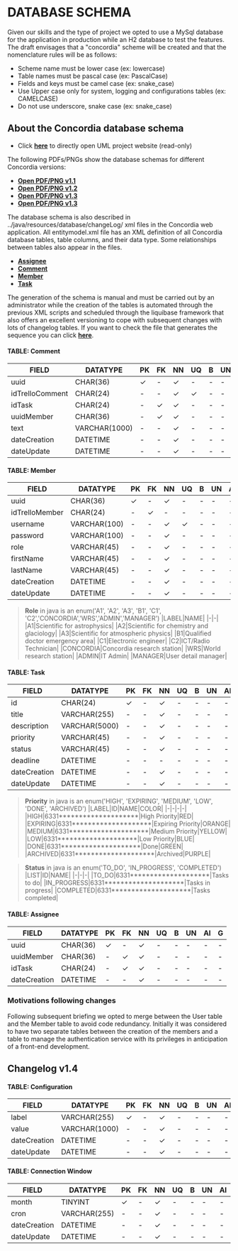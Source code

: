 # DATABASE SCHEMA

Given our skills and the type of project we opted to use a MySql database for the application in production while an H2 
database to test the features. The draft envisages that a "concordia" scheme will be created and that the nomenclature 
rules will be as follows:
- Scheme name must be lower case (ex: lowercase)
- Table names must be pascal case (ex: PascalCase)
- Fields and keys must be camel case (ex: snake_case)
- Use Upper case only for system, logging and configurations tables (ex: CAMELCASE)
- Do not use underscore, snake case (ex: snake_case)

## About the Concordia database schema
- Click [**here**](https://dbdiagram.io/d/6337fbc07b3d2034fffedc6d) to directly open UML project website (read-only)

The following PDFs/PNGs show the database schemas for different Concordia versions:
- [**Open PDF/PNG v1.1**](uml-diagram.v1-1.md)
- [**Open PDF/PNG v1.2**](uml-diagram.v1-2.md)
- [**Open PDF/PNG v1.3**](uml-diagram.v1-3.md)
- [**Open PDF/PNG v1.3**](uml-diagram.v1-4.md)

The database schema is also described in ../java/resources/database/changeLog/ xml files in the Concordia web 
application. All entitymodel.xml file has an XML definition of all Concordia database tables, table columns, and their 
data type. Some relationships between tables also appear in the files.
- [**Assignee**](../../../../../main/resources/database/changeLog/create.table.assignee.xml)
- [**Comment**](../../../../../main/resources/database/changeLog/create.table.comment.xml)
- [**Member**](../../../../../main/resources/database/changeLog/create.table.member.xml)
- [**Task**](../../../../../main/resources/database/changeLog/create.table.task.xml)

The generation of the schema is manual and must be carried out by an administrator while the creation of the tables is 
automated through the previous XML scripts and scheduled through the liquibase framework that also offers an excellent 
versioning to cope with subsequent changes with lots of changelog tables. If you want to check the file that generates 
the sequence you can click [**here**](../../../../../main/resources/database/change.log.xml).

#### TABLE: Comment
|FIELD|DATATYPE|PK|FK|NN|UQ|B|UN|AI|G|
|-|-|-|-|-|-|-|-|-|-|
|uuid|CHAR(36)|✓|-|✓|-|-|-|-|-|
|idTrelloComment|CHAR(24)|-|-|✓|✓|-|-|-|-|
|idTask|CHAR(24)|-|✓|✓|-|-|-|-|-|
|uuidMember|CHAR(36)|-|✓|✓|-|-|-|-|-|
|text|VARCHAR(1000)|-|-|✓|-|-|-|-|-|
|dateCreation|DATETIME|-|-|✓|-|-|-|-|-|
|dateUpdate|DATETIME|-|-|✓|-|-|-|-|-|

#### TABLE: Member
|FIELD|DATATYPE|PK|FK|NN|UQ|B|UN|AI|G|
|-|-|-|-|-|-|-|-|-|-|
|uuid|CHAR(36)|✓|-|✓|-|-|-|-|-|
|idTrelloMember|CHAR(24)|-|✓|-|-|-|-|-|-|
|username|VARCHAR(100)|-|-|✓|✓|-|-|-|-|
|password|VARCHAR(100)|-|-|✓|-|-|-|-|-|
|role|VARCHAR(45)|-|-|✓|-|-|-|-|-|
|firstName|VARCHAR(45)|-|-|✓|-|-|-|-|-|
|lastName|VARCHAR(45)|-|-|✓|-|-|-|-|-|
|dateCreation|DATETIME|-|-|✓|-|-|-|-|-|
|dateUpdate|DATETIME|-|-|✓|-|-|-|-|-|



> **Role** in java is an enum('A1', 'A2', 'A3', 'B1', 'C1', 'C2','CONCORDIA','WRS','ADMIN','MANAGER')
> |LABEL|NAME|
> |-|-|
> |A1|Scientific for astrophysics|
> |A2|Scientific for chemistry and glaciology|
> |A3|Scientific for atmospheric physics|
> |B1|Qualified doctor emergency area|
> |C1|Electronic engineer|
> |C2|ICT/Radio Technician|
> |CONCORDIA|Concordia research station|
> |WRS|World research station|
> |ADMIN|IT Admin|
> |MANAGER|User detail manager|

#### TABLE: Task
|FIELD|DATATYPE|PK|FK|NN|UQ|B|UN|AI|G|
|-|-|-|-|-|-|-|-|-|-|
|id|CHAR(24)|✓|-|✓|-|-|-|-|-|
|title|VARCHAR(255)|-|-|✓|-|-|-|-|-|
|description|VARCHAR(5000)|-|-|✓|-|-|-|-|-|
|priority|VARCHAR(45)|-|-|✓|-|-|-|-|-|
|status|VARCHAR(45)|-|-|✓|-|-|-|-|-|
|deadline|DATETIME|-|-|-|-|-|-|-|-|
|dateCreation|DATETIME|-|-|✓|-|-|-|-|-|
|dateUpdate|DATETIME|-|-|✓|-|-|-|-|-|


> **Priority** in java is an enum('HIGH', 'EXPIRING', 'MEDIUM', 'LOW', 'DONE', 'ARCHIVED')
> |LABEL|ID|NAME|COLOR|
> |-|-|-|-|
> |HIGH|6331********************|High Priority|RED|
> |EXPIRING|6331********************|Expiring Priority|ORANGE|
> |MEDIUM|6331********************|Medium Priority|YELLOW|
> |LOW|6331********************|Low Priority|BLUE|
> |DONE|6331********************|Done|GREEN|
> |ARCHIVED|6331********************|Archived|PURPLE|

> **Status** in java is an enum('TO_DO', 'IN_PROGRESS', 'COMPLETED')
> |LIST|ID|NAME|
> |-|-|-|
> |TO_DO|6331********************|Tasks to do|
> |IN_PROGRESS|6331********************|Tasks in progress|
> |COMPLETED|6331********************|Tasks completed|

#### TABLE: Assignee
|FIELD|DATATYPE|PK|FK|NN|UQ|B|UN|AI|G|
|-|-|-|-|-|-|-|-|-|-|
|uuid|CHAR(36)|✓|-|✓|-|-|-|-|-|
|uuidMember|CHAR(36)|-|✓|✓|-|-|-|-|-|
|idTask|CHAR(24)|-|✓|✓|-|-|-|-|-|
|dateCreation|DATETIME|-|-|✓|-|-|-|-|-|


### Motivations following changes
Following subsequent briefing we opted to merge between the User table and the Member table to avoid code redundancy. 
Initially it was considered to have two separate tables between the creation of the members and a table to manage the 
authentication service with its privileges in anticipation of a front-end development.


## Changelog v1.4

#### TABLE: Configuration
|FIELD|DATATYPE|PK|FK|NN|UQ|B|UN|AI|G|
|-|-|-|-|-|-|-|-|-|-|
|label|VARCHAR(255)|✓|-|✓|-|-|-|-|-|
|value|VARCHAR(1000)|-|-|✓|-|-|-|-|-|
|dateCreation|DATETIME|-|-|✓|-|-|-|-|-|
|dateUpdate|DATETIME|-|-|✓|-|-|-|-|-|


#### TABLE: Connection Window
|FIELD|DATATYPE|PK|FK|NN|UQ|B|UN|AI|G|
|-|-|-|-|-|-|-|-|-|-|
|month|TINYINT|✓|-|✓|-|-|-|-|-|
|cron|VARCHAR(255)|-|-|✓|-|-|-|-|-|
|dateCreation|DATETIME|-|-|✓|-|-|-|-|-|
|dateUpdate|DATETIME|-|-|✓|-|-|-|-|-|